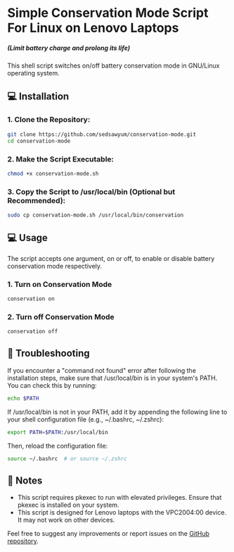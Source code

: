 # Simple Conservation Mode Script For Linux on Lenovo Laptops 
##### (Limit battery charge and prolong its life)

This shell script switches on/off battery conservation mode in GNU/Linux operating system.

## :computer: Installation

### 1. Clone the Repository:
```bash
git clone https://github.com/sedsawyum/conservation-mode.git
cd conservation-mode
```

### 2. Make the Script Executable:
```bash
chmod +x conservation-mode.sh
```

### 3. Copy the Script to /usr/local/bin (Optional but Recommended):
```bash
sudo cp conservation-mode.sh /usr/local/bin/conservation
```

## :computer: Usage

The script accepts one argument, on or off, to enable or disable battery conservation mode respectively.

### 1. Turn on Conservation Mode
```bash
conservation on
```
### 2. Turn off Conservation Mode
```bash
conservation off
```

## :wrench: Troubleshooting

If you encounter a "command not found" error after following the installation steps, make sure that /usr/local/bin is in your system's PATH. You can check this by running:
```bash
echo $PATH
```

If /usr/local/bin is not in your PATH, add it by appending the following line to your shell configuration file (e.g., ~/.bashrc, ~/.zshrc):
```bash
export PATH=$PATH:/usr/local/bin
```

Then, reload the configuration file:
```bash
source ~/.bashrc  # or source ~/.zshrc
```

## :memo: Notes

* This script requires pkexec to run with elevated privileges. Ensure that pkexec is installed on your system.
* This script is designed for Lenovo laptops with the VPC2004:00 device. It may not work on other devices.


Feel free to suggest any improvements or report issues on the [GitHub repository](https://github.com/sedsawyum/conservation-mode).
